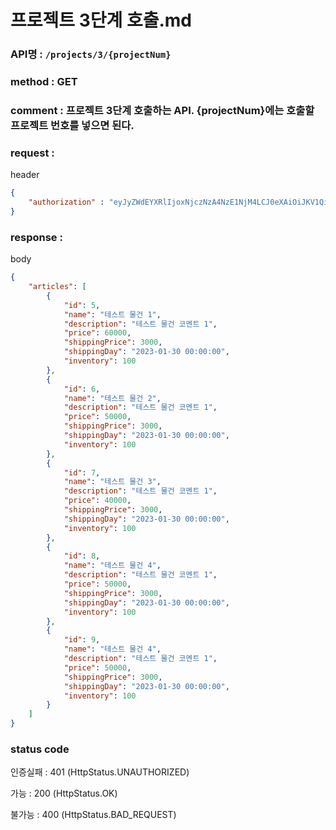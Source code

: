 # 프로젝트 3단계 호출.md
### API명 : `/projects/3/{projectNum}`

### method : GET

### comment : 프로젝트 3단계 호출하는 API. {projectNum}에는 호출할 프로젝트 번호를 넣으면 된다.

### request :

header
~~~json
{
    "authorization" : "eyJyZWdEYXRlIjoxNjczNzA4NzE1NjM4LCJ0eXAiOiJKV1QiLCJhbGciOiJIUzM4NCJ9.eyJ1c2VyTnVtIjoxLCJuaWNrTmFtZSI6IuyghOq1reuFuOyYiOyekOuekSIsImxvZ2luVGltZSI6IjIwMjMtMDEtMTUgMDA6MDU6MTUiLCJleHAiOjE3MDUyNDQ3MTV9.ZKuwrIUjDV8l44QzGgt-Uub6c1u8o68nYYWIkRfXVbidtBNVkpAanQ7FU2TS3qsS"
}
~~~

### response :

body
~~~json
{
    "articles": [
        {
            "id": 5,
            "name": "테스트 물건 1",
            "description": "테스트 물건 코멘트 1",
            "price": 60000,
            "shippingPrice": 3000,
            "shippingDay": "2023-01-30 00:00:00",
            "inventory": 100
        },
        {
            "id": 6,
            "name": "테스트 물건 2",
            "description": "테스트 물건 코멘트 1",
            "price": 50000,
            "shippingPrice": 3000,
            "shippingDay": "2023-01-30 00:00:00",
            "inventory": 100
        },
        {
            "id": 7,
            "name": "테스트 물건 3",
            "description": "테스트 물건 코멘트 1",
            "price": 40000,
            "shippingPrice": 3000,
            "shippingDay": "2023-01-30 00:00:00",
            "inventory": 100
        },
        {
            "id": 8,
            "name": "테스트 물건 4",
            "description": "테스트 물건 코멘트 1",
            "price": 50000,
            "shippingPrice": 3000,
            "shippingDay": "2023-01-30 00:00:00",
            "inventory": 100
        },
        {
            "id": 9,
            "name": "테스트 물건 4",
            "description": "테스트 물건 코멘트 1",
            "price": 50000,
            "shippingPrice": 3000,
            "shippingDay": "2023-01-30 00:00:00",
            "inventory": 100
        }
    ]
}
~~~

### status code
인증실패 : 401 (HttpStatus.UNAUTHORIZED)

가능 : 200 (HttpStatus.OK)

불가능 : 400 (HttpStatus.BAD_REQUEST)